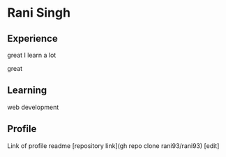 
# Rani Singh
## Experience 
great I learn a lot

great 
## Learning

web development

## Profile
Link of profile readme [repository link](gh repo clone rani93/rani93) [edit]
